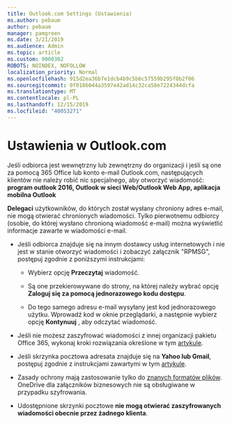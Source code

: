```yaml
---
title: Outlook.com Settings (Ustawienia)
ms.author: pebaum
author: pebaum
manager: pamgreen
ms.date: 3/21/2019
ms.audience: Admin
ms.topic: article
ms.custom: 9000302
ROBOTS: NOINDEX, NOFOLLOW
localization_priority: Normal
ms.openlocfilehash: 915d2ea36b7e1dcb4b9c5b6c57559b295f0b2f06
ms.sourcegitcommit: 0f0186044a3597e42ad14c32ca58e7224344dcfa
ms.translationtype: MT
ms.contentlocale: pl-PL
ms.lasthandoff: 12/15/2019
ms.locfileid: "40053271"
---
```

# <a name="settings-in-outlookcom"></a>Ustawienia w Outlook.com

Jeśli odbiorca jest wewnętrzny lub zewnętrzny do organizacji i jeśli są one za pomocą 365 Office lub konto e-mail Outlook.com, następujących klientów nie należy robić nic specjalnego, aby otworzyć wiadomość: **program outlook 2016, Outlook w sieci Web/Outlook Web App, aplikacja mobilna Outlook**

**Delegaci** użytkowników, do których został wysłany chroniony adres e-mail, nie mogą otwierać chronionych wiadomości. Tylko pierwotnemu odbiorcy (osobie, do której wysłano chronioną wiadomość e-mail) można wyświetlić informacje zawarte w wiadomości e-mail.

- Jeśli odbiorca znajduje się na innym dostawcy usług internetowych i nie jest w&nbsp;stanie otworzyć wiadomości i zobaczyć załącznik "RPMSG", postępuj zgodnie z poniższymi instrukcjami:
    
    - Wybierz opcję **Przeczytaj** wiadomość.
    
    - Są one przekierowywane do strony, na której należy wybrać opcję **Zaloguj się za pomocą jednorazowego kodu dostępu**.
    
    - Do tego samego adresu e-mail wysyłany jest kod jednorazowego użytku. Wprowadź kod w oknie przeglądarki, a następnie wybierz opcję **Kontynuuj** , aby odczytać wiadomość.

- Jeśli nie możesz zaszyfrować wiadomości z innej organizacji pakietu Office 365, wykonaj kroki rozwiązania określone w tym [artykule](https://support.office.com/article/known-issues-opening-irm-protected-emails-sent-from-users-in-other-office-365-organizations-0dec0593-a05d-4aa2-8445-9311ebab3164).

- Jeśli skrzynka pocztowa adresata znajduje się na **Yahoo lub Gmail**, postępuj zgodnie z</span> instrukcjami zawartymi w tym [artykule](https://support.office.com/article/how-do-i-open-a-protected-message-1157a286-8ecc-4b1e-ac43-2a608fbf3098).

- Zasady ochrony mają zastosowanie tylko do [znanych formatów plików](https://docs.microsoft.com/azure/information-protection/rms-client/client-admin-guide-file-types). OneDrive dla załączników biznesowych nie są obsługiwane w przypadku szyfrowania.

- Udostępnione skrzynki pocztowe **nie mogą otwierać zaszyfrowanych wiadomości obecnie przez żadnego klienta**. 
